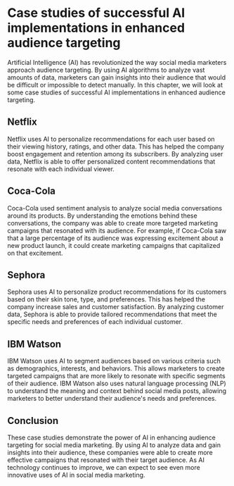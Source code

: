 Case studies of successful AI implementations in enhanced audience targeting
=================================================================================================================================

Artificial Intelligence (AI) has revolutionized the way social media marketers approach audience targeting. By using AI algorithms to analyze vast amounts of data, marketers can gain insights into their audience that would be difficult or impossible to detect manually. In this chapter, we will look at some case studies of successful AI implementations in enhanced audience targeting.

Netflix
-------

Netflix uses AI to personalize recommendations for each user based on their viewing history, ratings, and other data. This has helped the company boost engagement and retention among its subscribers. By analyzing user data, Netflix is able to offer personalized content recommendations that resonate with each individual viewer.

Coca-Cola
---------

Coca-Cola used sentiment analysis to analyze social media conversations around its products. By understanding the emotions behind these conversations, the company was able to create more targeted marketing campaigns that resonated with its audience. For example, if Coca-Cola saw that a large percentage of its audience was expressing excitement about a new product launch, it could create marketing campaigns that capitalized on that excitement.

Sephora
-------

Sephora uses AI to personalize product recommendations for its customers based on their skin tone, type, and preferences. This has helped the company increase sales and customer satisfaction. By analyzing customer data, Sephora is able to provide tailored recommendations that meet the specific needs and preferences of each individual customer.

IBM Watson
----------

IBM Watson uses AI to segment audiences based on various criteria such as demographics, interests, and behaviors. This allows marketers to create targeted campaigns that are more likely to resonate with specific segments of their audience. IBM Watson also uses natural language processing (NLP) to understand the meaning and context behind social media posts, allowing marketers to better understand their audience's needs and preferences.

Conclusion
----------

These case studies demonstrate the power of AI in enhancing audience targeting for social media marketing. By using AI to analyze data and gain insights into their audience, these companies were able to create more effective campaigns that resonated with their target audience. As AI technology continues to improve, we can expect to see even more innovative uses of AI in social media marketing.
